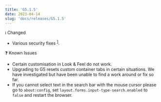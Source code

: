 ```yaml
---
title: 'G5.1.5'
date: 2023-04-14
slug: 'docs/releases/G5.1.5'
---
```


ℹ️ Changed

- Various security fixes <sup>[1](https://www.mozilla.org/en-US/security/advisories/mfsa2023-14/)</sup>.

❓ Known Issues

- Certain customisation in Look & Feel do not work.
- Upgrading to G5 resets custom container tabs in certain situations. We have investigated but have been unable to find a work around or fix so far.
- If you cannot select text in the search bar with the mouse cursor please go to `about:config`, set `layout.forms.input-type-search.enabled` to `false` and restart the browser.
